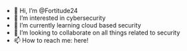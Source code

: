 - 👋 Hi, I’m @Fortitude24
- 👀 I’m interested in cybersecurity 
- 🌱 I’m currently learning cloud based security 
- 💞️ I’m looking to collaborate on all things related to security 
- 📫 How to reach me: here!

<!---
Fortitude24/Fortitude24 is a ✨ special ✨ repository because its `README.md` (this file) appears on your GitHub profile.
You can click the Preview link to take a look at your changes.
--->
